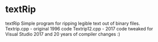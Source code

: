 # textRip
textRip
Simple program for ripping legible text out of binary files.
Textrip.cpp - original 1996 code
Textrip12.cpp - 2017 code tweaked for Visual Studio 2017 and 20 years of compiler changes :)

